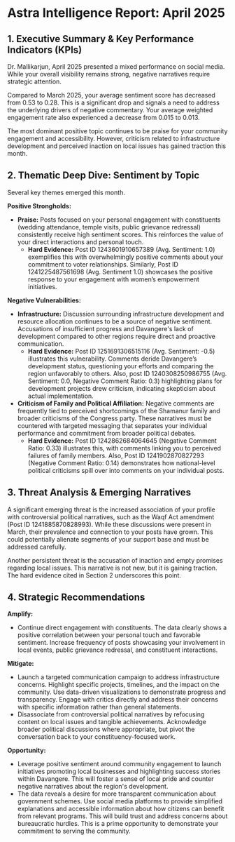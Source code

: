 # Astra Intelligence Report: April 2025

## 1. Executive Summary & Key Performance Indicators (KPIs)

Dr. Mallikarjun, April 2025 presented a mixed performance on social media. While your overall visibility remains strong, negative narratives require strategic attention.

Compared to March 2025, your average sentiment score has decreased from 0.53 to 0.28. This is a significant drop and signals a need to address the underlying drivers of negative commentary. Your average weighted engagement rate also experienced a decrease from 0.015 to 0.013.

The most dominant positive topic continues to be praise for your community engagement and accessibility. However, criticism related to infrastructure development and perceived inaction on local issues has gained traction this month.

## 2. Thematic Deep Dive: Sentiment by Topic

Several key themes emerged this month.

**Positive Strongholds:**

*   **Praise:** Posts focused on your personal engagement with constituents (wedding attendance, temple visits, public grievance redressal) consistently receive high sentiment scores. This reinforces the value of your direct interactions and personal touch.
    *   **Hard Evidence:** Post ID 1243601910657389 (Avg. Sentiment: 1.0) exemplifies this with overwhelmingly positive comments about your commitment to voter relationships.  Similarly, Post ID 1241225487561698 (Avg. Sentiment 1.0) showcases the positive response to your engagement with women’s empowerment initiatives.

**Negative Vulnerabilities:**

*   **Infrastructure:**  Discussion surrounding infrastructure development and resource allocation continues to be a source of negative sentiment.  Accusations of insufficient progress and Davangere's lack of development compared to other regions require direct and proactive communication.
    *   **Hard Evidence:** Post ID 1251691306515116 (Avg. Sentiment: -0.5) illustrates this vulnerability.  Comments deride Davangere’s development status, questioning your efforts and comparing the region unfavorably to others.  Also, post ID 1240308250986755 (Avg. Sentiment: 0.0, Negative Comment Ratio: 0.3) highlighting plans for development projects drew criticism, indicating skepticism about actual implementation.
*   **Criticism of Family and Political Affiliation:** Negative comments are frequently tied to perceived shortcomings of the Shamanur family and broader criticisms of the Congress party. These narratives must be countered with targeted messaging that separates your individual performance and commitment from broader political debates.
    *   **Hard Evidence:**  Post ID 1242862684064645 (Negative Comment Ratio: 0.33) illustrates this, with comments linking you to perceived failures of family members.  Also, Post ID 1241902870827293 (Negative Comment Ratio: 0.14) demonstrates how national-level political criticisms spill over into comments on your individual posts.

## 3. Threat Analysis & Emerging Narratives

A significant emerging threat is the increased association of your profile with controversial political narratives, such as the Waqf Act amendment (Post ID 1241885870828993).  While these discussions were present in March, their prevalence and connection to your posts have grown.  This could potentially alienate segments of your support base and must be addressed carefully.


Another persistent threat is the accusation of inaction and empty promises regarding local issues. This narrative is not new, but it is gaining traction. The hard evidence cited in Section 2 underscores this point.

## 4. Strategic Recommendations

**Amplify:**

*   Continue direct engagement with constituents. The data clearly shows a positive correlation between your personal touch and favorable sentiment. Increase frequency of posts showcasing your involvement in local events, public grievance redressal, and constituent interactions.

**Mitigate:**

*   Launch a targeted communication campaign to address infrastructure concerns.  Highlight specific projects, timelines, and the impact on the community.  Use data-driven visualizations to demonstrate progress and transparency.  Engage with critics directly and address their concerns with specific information rather than general statements.
*   Disassociate from controversial political narratives by refocusing content on local issues and tangible achievements.  Acknowledge broader political discussions where appropriate, but pivot the conversation back to your constituency-focused work.

**Opportunity:**

*   Leverage positive sentiment around community engagement to launch initiatives promoting local businesses and highlighting success stories within Davangere. This will foster a sense of local pride and counter negative narratives about the region's development.
*   The data reveals a desire for more transparent communication about government schemes. Use social media platforms to provide simplified explanations and accessible information about how citizens can benefit from relevant programs. This will build trust and address concerns about bureaucratic hurdles.  This is a prime opportunity to demonstrate your commitment to serving the community.
